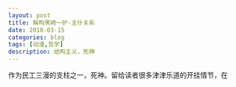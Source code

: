 ```yaml
---
layout: post
title: 解构黑崎一护-主仆关系 
date: 2018-03-15
categories: blog
tags: [动漫,哲学]
description: 结构主义，死神
---
```



作为民工三漫的支柱之一，死神。留给读者很多津津乐道的开挂情节，在


